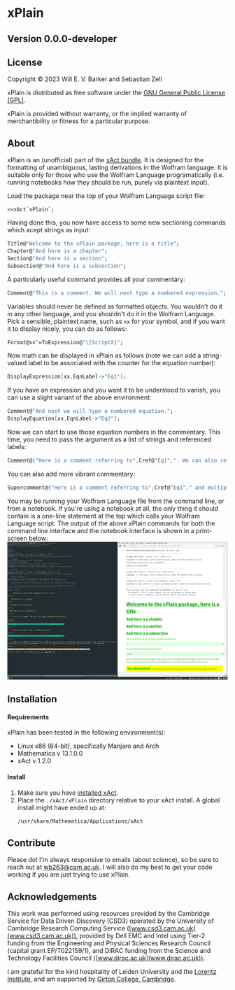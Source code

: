 # xPlain 
## Version 0.0.0-developer

## License

Copyright © 2023 Will E. V. Barker and Sebastian Zell 

xPlain is distributed as free software under the [GNU General Public License (GPL)](https://www.gnu.org/licenses/gpl-3.0.en.html).

xPlain is provided without warranty, or the implied warranty of merchantibility or fitness for a particular purpose.

## About

xPlain is an (unofficial) part of the [xAct bundle](http://www.xact.es/). It is designed for the formatting of unambiguous, lasting derivations in the Wolfram language. It is suitable only for those who use the Wolfram Language programatically (i.e. running notebooks how they should be run, purely via plaintext input).

Load the package near the top of your Wolfram Language script file:
```
<<xAct`xPlain`;
```
Having done this, you now have access to some new sectioning commands which acept strings as input: 
```mathematica
Title@"Welcome to the xPlain package, here is a title";
Chapter@"And here is a chapter";
Section@"And here is a section";
Subsection@"And here is a subsection";
```
A particularly useful command provides all your commentary:
```mathematica
Comment@"This is a comment. We will next type a numbered expression.";
```
Variables should never be defined as formatted objects. You wouldn't do it in any other language, and you shouldn't do it in the Wolfram Language. Pick a sensible, plaintext name, such as `xx` for your symbol, and if you want it to display nicely, you can do as follows:
```mathematica
Format@xx^=ToExpression@"\[ScriptX]";
```
Now math can be displayed in xPlain as follows (note we can add a string-valued label to be associated with the counter for the equation number):
```mathematica
DisplayExpression[xx,EqnLabel->"Eq1"];
```
If you have an expression and you want it to be understood to vanish, you can use a slight variant of the above environment: 
```mathematica
Comment@"And next we will type a numbered equation.";
DisplayEquation[xx,EqnLabel->"Eq2"];
```
Now we can start to use those equation numbers in the commentary. This time, you need to pass the argument as a list of strings and referenced labels:
```mathematica
Comment@{"Here is a comment referring to",Cref@"Eq1",". We can also refer to multiple equations as",Cref@{"Eq1","Eq2"},". You can see that this is a pretty long comment so it will be interesting to see how the line break works in the terminal."};
```
You can also add more vibrant commentary:
```mathematica
Supercomment@{"Here is a comment referring to",Cref@"Eq1"," and multiple equations as",Cref@{"Eq1","Eq2"},"."};
```
You may be running your Wolfram Language file from the command line, or from a notebook. If you're using a notebook at all, the only thing it should contain is a one-line statement at the top which calls your Wolfram Language script. The output of the above xPlain commands for both the command line interface and the notebook interface is shown in a print-screen below:
<img src="xAct/xPlain/Documentation/English/Examples.png" width="1000">

## Installation

#### Requirements 

xPlain has been tested in the following environment(s):
- Linux x86 (64-bit), specifically Manjaro and Arch
- Mathematica v 13.1.0.0
- xAct v 1.2.0

#### Install 

1. Make sure you have [installed xAct](http://www.xact.es/download.html).
2. Place the `./xAct/xPlain` directory relative to your xAct install. A global install might have ended up at: 
	```bash
	/usr/share/Mathematica/Applications/xAct
	```

## Contribute

Please do! I'm always responsive to emails (about science), so be sure to reach out at [wb263@cam.ac.uk](mailto:wb263@cam.ac.uk). I will also do my best to get your code working if you are just trying to use xPlain.

## Acknowledgements

This work was performed using resources provided by the Cambridge Service for Data Driven Discovery (CSD3) operated by the University of Cambridge Research Computing Service ([www.csd3.cam.ac.uk](www.csd3.cam.ac.uk)), provided by Dell EMC and Intel using Tier-2 funding from the Engineering and Physical Sciences Research Council (capital grant EP/T022159/1), and DiRAC funding from the Science and Technology Facilities Council ([www.dirac.ac.uk](www.dirac.ac.uk)).

I am grateful for the kind hospitality of Leiden University and the [Lorentz Institute](https://www.lorentz.leidenuniv.nl/), and am supported by [Girton College, Cambridge](https://www.girton.cam.ac.uk/).
